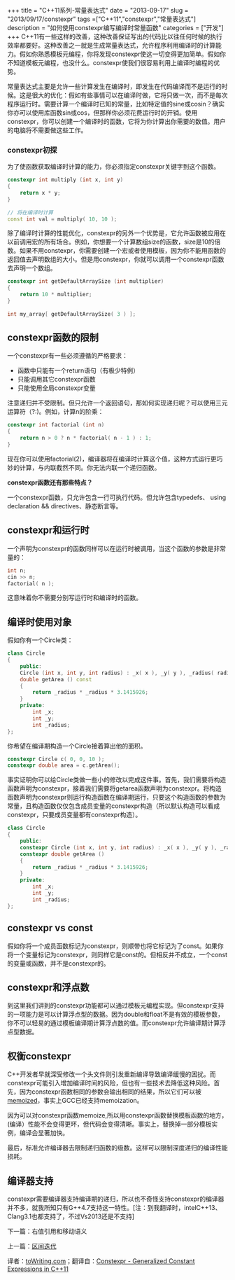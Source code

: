 +++
title = "C++11系列-常量表达式"
date = "2013-09-17"
slug = "2013/09/17/constexpr"
tags =["C++11","constexpr","常量表达式"]
description = "如何使用constexpr编写编译时常量函数"
categories = ["开发"]
+++
C++11有一些这样的改善，这种改善保证写出的代码比以往任何时候的执行效率都要好。这种改善之一就是生成常量表达式，允许程序利用编译时的计算能力。假如你熟悉模板元编程，你将发现constexpr使这一切变得更加简单。假如你不知道模板元编程，也没什么。constexpr使我们很容易利用上编译时编程的优势。

常量表达式主要是允许一些计算发生在编译时，即发生在代码编译而不是运行的时候。这是很大的优化：假如有些事情可以在编译时做，它将只做一次，而不是每次程序运行时。需要计算一个编译时已知的常量，比如特定值的sine或cosin？确实你亦可以使用库函数sin或cos，但那样你必须花费运行时的开销。使用constexpr，你可以创建一个编译时的函数，它将为你计算出你需要的数值。用户的电脑将不需要做这些工作。

### constexpr初探
为了使函数获取编译时计算的能力，你必须指定constexpr关键字到这个函数。

```cpp
constexpr int multiply (int x, int y)
{
    return x * y;
}
 
// 将在编译时计算
const int val = multiply( 10, 10 );
```
除了编译时计算的性能优化，constexpr的另外一个优势是，它允许函数被应用在以前调用宏的所有场合。例如，你想要一个计算数组size的函数，size是10的倍数。如果不用constexpr，你需要创建一个宏或者使用模板，因为你不能用函数的返回值去声明数组的大小。但是用constexpr，你就可以调用一个constexpr函数去声明一个数组。

```cpp
constexpr int getDefaultArraySize (int multiplier)
{
    return 10 * multiplier;
}
 
int my_array[ getDefaultArraySize( 3 ) ];
```
## constexpr函数的限制
一个constexpr有一些必须遵循的严格要求：

 * 函数中只能有一个return语句（有极少特例）
 * 只能调用其它constexpr函数
 * 只能使用全局constexpr变量
 
注意递归并不受限制。但只允许一个返回语句，那如何实现递归呢？可以使用三元运算符（?:)。例如，计算n的阶乘：
```cpp
constexpr int factorial (int n)
{
    return n > 0 ? n * factorial( n - 1 ) : 1;
}
```
现在你可以使用factorial(2)，编译器将在编译时计算这个值，这种方式运行更巧妙的计算，与内联截然不同。你无法内联一个递归函数。

**constexpr函数还有那些特点？**

一个constexpr函数，只允许包含一行可执行代码。但允许包含typedefs、 using declaration && directives、静态断言等。

## constexpr和运行时
一个声明为constexpr的函数同样可以在运行时被调用，当这个函数的参数是非常量的：
```cpp
int n;
cin >> n;
factorial( n );
```
这意味着你不需要分别写运行时和编译时的函数。

## 编译时使用对象
假如你有一个Circle类：
```cpp
class Circle
{
    public:
    Circle (int x, int y, int radius) : _x( x ), _y( y ), _radius( radius ) {}
    double getArea () const
    {
        return _radius * _radius * 3.1415926;
    }
    private:
        int _x;
        int _y;
        int _radius;
};
```
你希望在编译期构造一个Circle接着算出他的面积。
```cpp
constexpr Circle c( 0, 0, 10 );
constexpr double area = c.getArea();
```
事实证明你可以给Circle类做一些小的修改以完成这件事。首先，我们需要将构造函数声明为constexpr，接着我们需要将getarea函数声明为constexpr。将构造函数声明为constexpr则运行构造函数在编译期运行，只要这个构造函数的参数为常量，且构造函数仅仅包含成员变量的constexpr构造（所以默认构造可以看成constexpr，只要成员变量都有constexpr构造）。
```cpp
class Circle
{
    public:
    constexpr Circle (int x, int y, int radius) : _x( x ), _y( y ), _radius( radius ) {}
    constexpr double getArea () 
    {
        return _radius * _radius * 3.1415926;
    }
    private:
        int _x;
        int _y;
        int _radius;
};
```
## constexpr vs const
假如你将一个成员函数标记为constexpr，则顺带也将它标记为了const。如果你将一个变量标记为constexpr，则同样它是const的。但相反并不成立，一个const的变量或函数，并不是constexpr的。
## constexpr和浮点数
到这里我们讲到的constexpr功能都可以通过模板元编程实现。但constexpr支持的一项能力是可以计算浮点型的数据。因为double和float不是有效的模板参数，你不可以轻易的通过模板编译期计算浮点数的值。而constexpr允许编译期计算浮点型数据。
## 权衡constexpr
C++开发者早就深受修改一个头文件则引发重新编译导致编译缓慢的困扰。而constexpr可能引入增加编译时间的风险，但也有一些技术去降低这种风险。首先，因为constexpr函数相同的参数会输出相同的结果，所以它们可以被[memoized][1]，事实上GCC已经支持memoization。

因为可以对constexpr函数memoize,所以用constexpr函数替换模板函数的地方，(编译）性能不会变得更坏，但代码会变得清晰。事实上，替换掉一部分模板实例，编译会显著加快。

最后，标准允许编译器去限制递归函数的级数。这样可以限制深度递归的编译性能损耗。

## 编译器支持
constexpr需要编译器支持编译期的递归，所以也不奇怪支持constexpr的编译器并不多，就我所知只有G++4.7支持这一特性。[注：到我翻译时，intelC++13、Clang3.1也都支持了，不过Vs2013还是不支持]

下一篇：右值引用和移动语义

上一篇：[区间迭代][2]

译者：[toWriting.com](/)；翻译自：[Constexpr - Generalized Constant Expressions in C++11][3]

 [1]:http://en.wikipedia.org/wiki/Memoization
 [2]:/blog/2013/08/20/ranged-for-loop/
 [3]:http://www.cprogramming.com/c++11/c++11-compile-time-processing-with-constexpr.html
 [4]:/blog/2013/09/30/rvalue-references-and-move-semantics/
